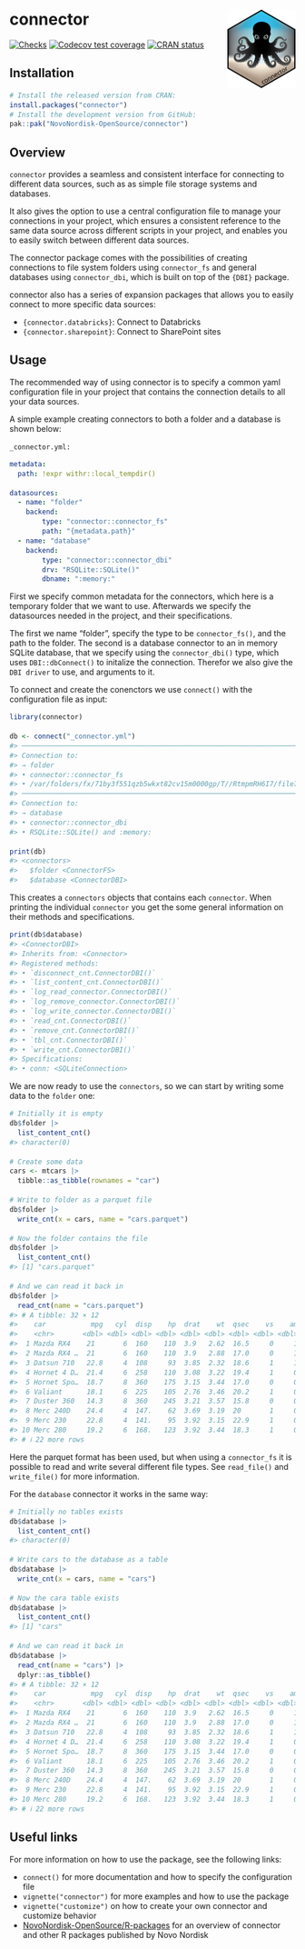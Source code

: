 
# connector <a href="https://novonordisk-opensource.github.io/connector/"><img src="man/figures/logo.png" align="right" height="138" alt="connector website" /></a>

<!-- badges: start -->

[![Checks](https://github.com/NovoNordisk-OpenSource/connector/actions/workflows/check_and_co.yaml/badge.svg)](https://github.com/NovoNordisk-OpenSource/connector/actions/workflows/check_and_co.yaml)
[![Codecov test
coverage](https://codecov.io/gh/NovoNordisk-OpenSource/connector/graph/badge.svg)](https://app.codecov.io/gh/NovoNordisk-OpenSource/connector)
[![CRAN
status](https://www.r-pkg.org/badges/version/connector)](https://CRAN.R-project.org/package=connector)
<!-- badges: end -->

## Installation

``` r
# Install the released version from CRAN:
install.packages("connector")
# Install the development version from GitHub:
pak::pak("NovoNordisk-OpenSource/connector")
```

## Overview

`connector` provides a seamless and consistent interface for connecting
to different data sources, such as as simple file storage systems and
databases.

It also gives the option to use a central configuration file to manage
your connections in your project, which ensures a consistent reference
to the same data source across different scripts in your project, and
enables you to easily switch between different data sources.

The connector package comes with the possibilities of creating
connections to file system folders using `connector_fs` and general
databases using `connector_dbi`, which is built on top of the `{DBI}`
package.

connector also has a series of expansion packages that allows you to
easily connect to more specific data sources:

- `{connector.databricks}`: Connect to Databricks
- `{connector.sharepoint}`: Connect to SharePoint sites

## Usage

The recommended way of using connector is to specify a common yaml
configuration file in your project that contains the connection details
to all your data sources.

A simple example creating connectors to both a folder and a database is
shown below:

`_connector.yml:`

``` yaml
metadata:
  path: !expr withr::local_tempdir()

datasources:
  - name: "folder"
    backend:
        type: "connector::connector_fs"
        path: "{metadata.path}"
  - name: "database"
    backend:
        type: "connector::connector_dbi"
        drv: "RSQLite::SQLite()"
        dbname: ":memory:"
```

First we specify common metadata for the connectors, which here is a
temporary folder that we want to use. Afterwards we specify the
datasources needed in the project, and their specifications.

The first we name “folder”, specify the type to be `connector_fs()`, and
the path to the folder. The second is a database connector to an in
memory SQLite database, that we specify using the `connector_dbi()`
type, which uses `DBI::dbConnect()` to initalize the connection.
Therefor we also give the `DBI driver` to use, and arguments to it.

To connect and create the conenctors we use `connect()` with the
configuration file as input:

``` r
library(connector)

db <- connect("_connector.yml")
#> ────────────────────────────────────────────────────────────────────────────────
#> Connection to:
#> → folder
#> • connector::connector_fs
#> • /var/folders/fx/71by3f551qzb5wkxt82cv15m0000gp/T//RtmpmRH6I7/file7113746ced8a
#> ────────────────────────────────────────────────────────────────────────────────
#> Connection to:
#> → database
#> • connector::connector_dbi
#> • RSQLite::SQLite() and :memory:

print(db)
#> <connectors>
#>   $folder <ConnectorFS>
#>   $database <ConnectorDBI>
```

This creates a `connectors` objects that contains each `connector`. When
printing the individual `connector` you get the some general information
on their methods and specifications.

``` r
print(db$database)
#> <ConnectorDBI>
#> Inherits from: <Connector>
#> Registered methods:
#> • `disconnect_cnt.ConnectorDBI()`
#> • `list_content_cnt.ConnectorDBI()`
#> • `log_read_connector.ConnectorDBI()`
#> • `log_remove_connector.ConnectorDBI()`
#> • `log_write_connector.ConnectorDBI()`
#> • `read_cnt.ConnectorDBI()`
#> • `remove_cnt.ConnectorDBI()`
#> • `tbl_cnt.ConnectorDBI()`
#> • `write_cnt.ConnectorDBI()`
#> Specifications:
#> • conn: <SQLiteConnection>
```

We are now ready to use the `connectors`, so we can start by writing
some data to the `folder` one:

``` r
# Initially it is empty
db$folder |>
  list_content_cnt()
#> character(0)

# Create some data
cars <- mtcars |>
  tibble::as_tibble(rownames = "car")

# Write to folder as a parquet file
db$folder |>
  write_cnt(x = cars, name = "cars.parquet")

# Now the folder contains the file
db$folder |>
  list_content_cnt()
#> [1] "cars.parquet"

# And we can read it back in
db$folder |>
  read_cnt(name = "cars.parquet")
#> # A tibble: 32 × 12
#>    car           mpg   cyl  disp    hp  drat    wt  qsec    vs    am  gear  carb
#>    <chr>       <dbl> <dbl> <dbl> <dbl> <dbl> <dbl> <dbl> <dbl> <dbl> <dbl> <dbl>
#>  1 Mazda RX4    21       6  160    110  3.9   2.62  16.5     0     1     4     4
#>  2 Mazda RX4 …  21       6  160    110  3.9   2.88  17.0     0     1     4     4
#>  3 Datsun 710   22.8     4  108     93  3.85  2.32  18.6     1     1     4     1
#>  4 Hornet 4 D…  21.4     6  258    110  3.08  3.22  19.4     1     0     3     1
#>  5 Hornet Spo…  18.7     8  360    175  3.15  3.44  17.0     0     0     3     2
#>  6 Valiant      18.1     6  225    105  2.76  3.46  20.2     1     0     3     1
#>  7 Duster 360   14.3     8  360    245  3.21  3.57  15.8     0     0     3     4
#>  8 Merc 240D    24.4     4  147.    62  3.69  3.19  20       1     0     4     2
#>  9 Merc 230     22.8     4  141.    95  3.92  3.15  22.9     1     0     4     2
#> 10 Merc 280     19.2     6  168.   123  3.92  3.44  18.3     1     0     4     4
#> # ℹ 22 more rows
```

Here the parquet format has been used, but when using a `connector_fs`
it is possible to read and write several different file types. See
`read_file()` and `write_file()` for more information.

For the `database` connector it works in the same way:

``` r
# Initially no tables exists
db$database |>
  list_content_cnt()
#> character(0)

# Write cars to the database as a table
db$database |>
  write_cnt(x = cars, name = "cars")

# Now the cara table exists
db$database |>
  list_content_cnt()
#> [1] "cars"

# And we can read it back in
db$database |>
  read_cnt(name = "cars") |>
  dplyr::as_tibble()
#> # A tibble: 32 × 12
#>    car           mpg   cyl  disp    hp  drat    wt  qsec    vs    am  gear  carb
#>    <chr>       <dbl> <dbl> <dbl> <dbl> <dbl> <dbl> <dbl> <dbl> <dbl> <dbl> <dbl>
#>  1 Mazda RX4    21       6  160    110  3.9   2.62  16.5     0     1     4     4
#>  2 Mazda RX4 …  21       6  160    110  3.9   2.88  17.0     0     1     4     4
#>  3 Datsun 710   22.8     4  108     93  3.85  2.32  18.6     1     1     4     1
#>  4 Hornet 4 D…  21.4     6  258    110  3.08  3.22  19.4     1     0     3     1
#>  5 Hornet Spo…  18.7     8  360    175  3.15  3.44  17.0     0     0     3     2
#>  6 Valiant      18.1     6  225    105  2.76  3.46  20.2     1     0     3     1
#>  7 Duster 360   14.3     8  360    245  3.21  3.57  15.8     0     0     3     4
#>  8 Merc 240D    24.4     4  147.    62  3.69  3.19  20       1     0     4     2
#>  9 Merc 230     22.8     4  141.    95  3.92  3.15  22.9     1     0     4     2
#> 10 Merc 280     19.2     6  168.   123  3.92  3.44  18.3     1     0     4     4
#> # ℹ 22 more rows
```

## Useful links

For more information on how to use the package, see the following links:

- `connect()` for more documentation and how to specify the
  configuration file
- `vignette("connector")` for more examples and how to use the package
- `vignette("customize")` on how to create your own connector and
  customize behavior
- [NovoNordisk-OpenSource/R-packages](https://novonordisk-opensource.github.io/R-packages/)
  for an overview of connector and other R packages published by Novo
  Nordisk
